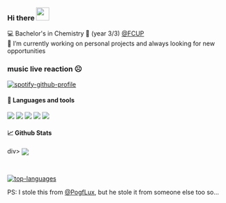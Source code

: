 ### Hi there <img src="https://raw.githubusercontent.com/MartinHeinz/MartinHeinz/master/wave.gif" width="30px">

<!--- Brief description ---> 
:computer: Bachelor's in Chemistry 🤮 (year 3/3) [@FCUP](https://sigarra.up.pt/fcup/pt/web_page.inicial) <br />
:telescope: I’m currently working on personal projects and always looking for new opportunities <br />

### music live reaction ☹️
[![spotify-github-profile](https://spotify-github-profile.vercel.app/api/view?uid=21a2gxkx7aqpzvqcii5b5lj6y&cover_image=true&theme=novatorem&bar_color=53b14f&bar_color_cover=false)](https://spotify-github-profile.vercel.app/api/view?uid=21a2gxkx7aqpzvqcii5b5lj6y&redirect=true)

#### 🔧 Languages and tools 

<p>
  
  <!--- OS ---> 
  <img src="https://img.shields.io/badge/OS-Linux-informational?style=flat&logo=Linux&logoColor=white&color=2bbc8a">
  
  <!--- Tools --->   
  <img src="https://img.shields.io/badge/Tools-Git-informational?style=flat&logo=Git&logoColor=white&color=2bbc8a">
  
  <!--- Editors --->
  <img src="https://img.shields.io/badge/Editor-Visual%20Studio%20Code-informational?style=flat&logo=visual-studio-code&logoColor=white&color=2bbc8a">
  
  <!--- Programming languages ---> 
  <img src="https://img.shields.io/badge/Code-Python-informational?style=flat&logo=Python&logoColor=white&color=2bbc8a">
  <img src="https://badges.frapsoft.com/typescript/code/typescript.svg?v=101">
</p>

#### 📈 Github Stats

div>
  <img align="center" src="https://github-readme-stats.vercel.app/api?username=LucasEspargueta&count_private=true&theme=dark&show_icons=true&hide_border=true" />
</div>

<br>

[![top-languages](https://github-readme-stats.vercel.app/api/top-langs/?username=LucasEspargueta&layout=compact&langs_count=8&theme=dark)](https://github.com/LucasEspargueta/LucasEspargueta)

PS: I stole this from [@PogfLux](https://github.com/PogfLux), but he stole it from someone else too so...
